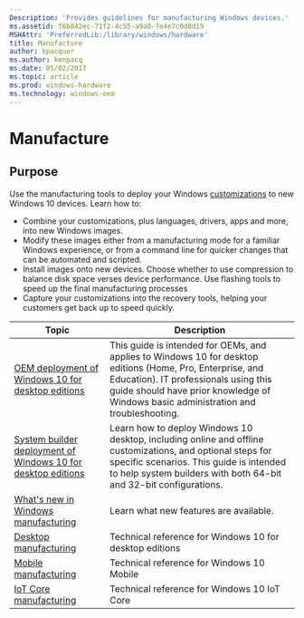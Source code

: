 ```yaml
---
Description: 'Provides guidelines for manufacturing Windows devices.'
ms.assetid: f6b042ec-71f2-4c55-a9a0-7e4e7c0d0d19
MSHAttr: 'PreferredLib:/library/windows/hardware'
title: Manufacture
author: kpacquer
ms.author: kenpacq
ms.date: 05/02/2017
ms.topic: article
ms.prod: windows-hardware
ms.technology: windows-oem
---
```


# Manufacture


## <span id="purpose"></span>Purpose


Use the manufacturing tools to deploy your Windows [customizations](https://msdn.microsoft.com/library/windows/hardware/mt269765.aspx) to new Windows 10 devices. Learn how to:

-   Combine your customizations, plus languages, drivers, apps and more, into new Windows images.
-   Modify these images either from a manufacturing mode for a familiar Windows experience, or from a command line for quicker changes that can be automated and scripted.
-   Install images onto new devices. Choose whether to use compression to balance disk space verses device performance. Use flashing tools to speed up the final manufacturing processes
-   Capture your customizations into the recovery tools, helping your customers get back up to speed quickly.


| Topic | Description |
| --- | --- |
| [OEM deployment of Windows 10 for desktop editions](desktop/oem-deployment-of-windows-10-for-desktop-editions.md) | This guide is intended for OEMs, and applies to Windows 10 for desktop editions (Home, Pro, Enterprise, and Education). IT professionals using this guide should have prior knowledge of Windows basic administration and troubleshooting.
| [System builder deployment of Windows 10 for desktop editions](desktop/system-builder-deployment-of-windows-10-for-desktop-editions.md) | Learn how to deploy Windows 10 desktop, including online and offline customizations, and optional steps for specific scenarios. This guide is intended to help system builders with both 64-bit and 32-bit configurations.
| [What's new in Windows manufacturing](whats-new-in-windows-manufacturing.md) | Learn what new features are available. |
| [Desktop manufacturing](desktop/index.md) | Technical reference for Windows 10 for desktop editions |
| [Mobile manufacturing](mobile/index.md) | Technical reference for Windows 10 Mobile |
| [IoT Core manufacturing](iot/index.md) | Technical reference for Windows 10 IoT Core |
 

 

 





